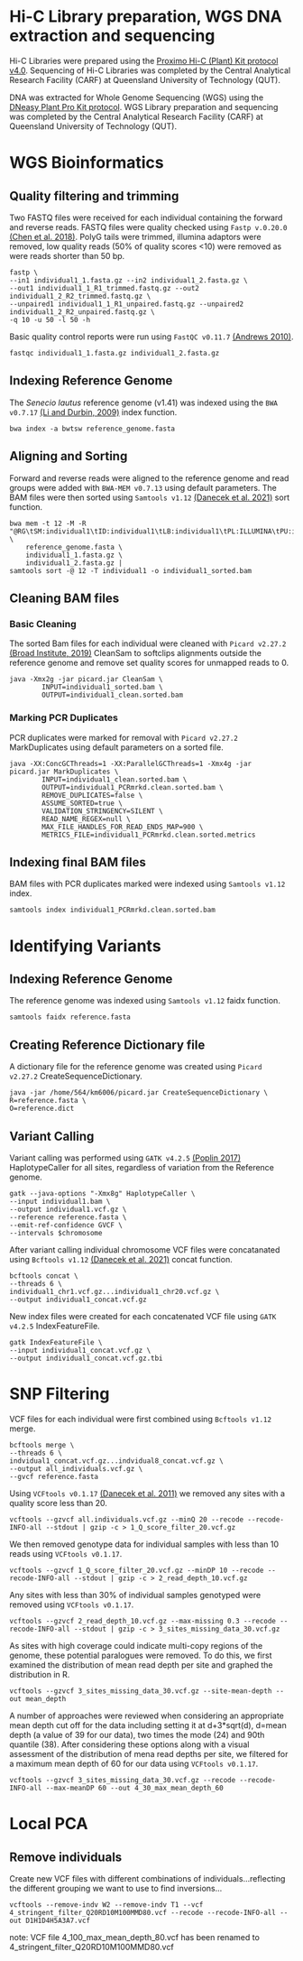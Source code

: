 # Hi-C Library preparation, WGS DNA extraction and sequencing
Hi-C Libraries were prepared using the [Proximo Hi-C (Plant) Kit protocol v4.0](https://github.com/KathleenMcLay/Honours_research_project/blob/main/Laboratory/Proximo_Hi-C_Plant_Kit_Protocol_v4.0_20210208.pdf). 
Sequencing of Hi-C Libraries was completed by the Central Analytical Research Facility (CARF) at Queensland University of Technology (QUT).

DNA was extracted for Whole Genome Sequencing (WGS) using the [DNeasy Plant Pro Kit protocol](https://github.com/KathleenMcLay/Honours_research_project/blob/main/Laboratory/DNeasy%20Plant%20Pro%20Kit%20Protocol.pdf).
WGS Library preparation and sequencing was completed by the Central Analytical Research Facility (CARF) at Queensland University of Technology (QUT).

# WGS Bioinformatics  

## Quality filtering and trimming 

Two FASTQ files were received for each individual containing the forward and reverse reads. FASTQ files were quality checked using ```Fastp v.0.20.0``` [(Chen et al. 2018)](https://academic.oup.com/bioinformatics/article/34/17/i884/5093234). PolyG tails were trimmed, illumina adaptors were removed, low quality reads (50% of quality scores <10) were removed as were reads shorter than 50 bp. 

```
fastp \
--in1 individual1_1.fasta.gz --in2 individual1_2.fasta.gz \
--out1 individual1_1_R1_trimmed.fastq.gz --out2 individual1_2_R2_trimmed.fastq.gz \
--unpaired1 individual1_1_R1_unpaired.fastq.gz --unpaired2 individual1_2_R2_unpaired.fastq.gz \
-q 10 -u 50 -l 50 -h
```

Basic quality control reports were run using ```FastQC v0.11.7``` [(Andrews 2010)](https://www.bioinformatics.babraham.ac.uk/projects/fastqc/). 

```
fastqc individual1_1.fasta.gz individual1_2.fasta.gz
```

## Indexing Reference Genome

The *Senecio lautus* reference genome (v1.41) was indexed using the ```BWA v0.7.17``` [(Li and Durbin, 2009)](https://academic.oup.com/bioinformatics/article/25/14/1754/225615) index function.

```
bwa index -a bwtsw reference_genome.fasta
```

## Aligning and Sorting 

Forward and reverse reads were aligned to the reference genome and read groups were added with ```BWA-MEM v0.7.13``` using default parameters. The BAM files were then sorted using ```Samtools v1.12``` [(Danecek et al. 2021)](https://academic.oup.com/gigascience/article/10/2/giab008/6137722) sort function.

```
bwa mem -t 12 -M -R "@RG\tSM:individual1\tID:individual1\tLB:individual1\tPL:ILLUMINA\tPU:individual1" \  
    reference_genome.fasta \
    individual1_1.fasta.gz \
    individual1_2.fasta.gz |
samtools sort -@ 12 -T individual1 -o individual1_sorted.bam
```

## Cleaning BAM files

### Basic Cleaning 

The sorted Bam files for each individual were cleaned with ```Picard v2.27.2``` [(Broad Institute, 2019)](http://broadinstitute.github.io/picard/) CleanSam to softclips alignments outside the reference genome and remove set quality scores for unmapped reads to 0.

```
java -Xmx2g -jar picard.jar CleanSam \
        INPUT=individual1_sorted.bam \
        OUTPUT=individual1_clean.sorted.bam
```

### Marking PCR Duplicates 

PCR duplicates were marked for removal with ```Picard v2.27.2``` MarkDuplicates using default parameters on a sorted file. 

```
java -XX:ConcGCThreads=1 -XX:ParallelGCThreads=1 -Xmx4g -jar picard.jar MarkDuplicates \
        INPUT=individual1_clean.sorted.bam \
        OUTPUT=individual1_PCRmrkd.clean.sorted.bam \
        REMOVE_DUPLICATES=false \
        ASSUME_SORTED=true \
        VALIDATION_STRINGENCY=SILENT \
        READ_NAME_REGEX=null \
        MAX_FILE_HANDLES_FOR_READ_ENDS_MAP=900 \
        METRICS_FILE=individual1_PCRmrkd.clean.sorted.metrics
```

## Indexing final BAM files 

BAM files with PCR duplicates marked were indexed using ```Samtools v1.12``` index.

```
samtools index individual1_PCRmrkd.clean.sorted.bam
```

# Identifying Variants 

## Indexing Reference Genome 

The reference genome was indexed using ```Samtools v1.12``` faidx function. 

```
samtools faidx reference.fasta
```

## Creating Reference Dictionary file 

A dictionary file for the reference genome was created using ```Picard v2.27.2``` CreateSequenceDictionary. 

```
java -jar /home/564/km6006/picard.jar CreateSequenceDictionary \
R=reference.fasta \
O=reference.dict 
```

## Variant Calling 
Variant calling was performed using ```GATK v4.2.5``` [(Poplin 2017)](https://www.biorxiv.org/content/10.1101/201178v3) HaplotypeCaller for all sites, regardless of variation from the Reference genome. 

```
gatk --java-options "-Xmx8g" HaplotypeCaller \
--input individual1.bam \
--output individual1.vcf.gz \
--reference reference.fasta \
--emit-ref-confidence GVCF \
--intervals $chromosome 
```

After variant calling individual chromosome VCF files were concatanated using ```Bcftools v1.12``` [(Danecek et al. 2021)](https://academic.oup.com/gigascience/article/10/2/giab008/6137722) concat function.

```
bcftools concat \
--threads 6 \
individual1_chr1.vcf.gz...individual1_chr20.vcf.gz \
--output individual1_concat.vcf.gz
```
New index files were created for each concatenated VCF file using ```GATK v4.2.5``` IndexFeatureFile. 

```
gatk IndexFeatureFile \
--input individual1_concat.vcf.gz \
--output individual1_concat.vcf.gz.tbi
```

# SNP Filtering 

VCF files for each individual were first combined using ```Bcftools v1.12``` merge. 

```
bcftools merge \
--threads 6 \
indvidual1_concat.vcf.gz...indvidual8_concat.vcf.gz \
--output all_individuals.vcf.gz \
--gvcf reference.fasta
```

Using ```VCFtools v0.1.17``` [(Danecek et al. 2011)](https://academic.oup.com/bioinformatics/article/27/15/2156/402296) we removed any sites with a quality score less than 20. 

```
vcftools --gzvcf all.individuals.vcf.gz --minQ 20 --recode --recode-INFO-all --stdout | gzip -c > 1_Q_score_filter_20.vcf.gz
```

We then removed genotype data for individual samples with less than 10 reads using ```VCFtools v0.1.17```. 

```
vcftools --gzvcf 1_Q_score_filter_20.vcf.gz --minDP 10 --recode --recode-INFO-all --stdout | gzip -c > 2_read_depth_10.vcf.gz
```

Any sites with less than 30% of individual samples genotyped were removed using ```VCFtools v0.1.17```. 

```
vcftools --gzvcf 2_read_depth_10.vcf.gz --max-missing 0.3 --recode --recode-INFO-all --stdout | gzip -c > 3_sites_missing_data_30.vcf.gz
```

As sites with high coverage could indicate multi-copy regions of the genome, these potential paralogues were removed. To do this, we first examined the distribution of mean read depth per site and graphed the distribution in R. 

```
vcftools --gzvcf 3_sites_missing_data_30.vcf.gz --site-mean-depth --out mean_depth
```

A number of approaches were reviewed when considering an appropriate mean depth cut off for the data including setting it at d+3*sqrt(d), d=mean depth (a value of 39 for our data), two times the mode (24) and 90th quantile (38). After considering these options along with a visual assessment of the distribution of mena read depths per site, we filtered for a maximum mean depth of 60 for our data using ```VCFtools v0.1.17```.

```
vcftools --gzvcf 3_sites_missing_data_30.vcf.gz --recode --recode-INFO-all --max-meanDP 60 --out 4_30_max_mean_depth_60
```

# Local PCA

## Remove individuals 

Create new VCF files with different combinations of individuals...reflecting the different grouping we want to use to find inversions... 

```
vcftools --remove-indv W2 --remove-indv T1 --vcf 4_stringent_filter_Q20RD10M100MMD80.vcf --recode --recode-INFO-all --out D1H1D4H5A3A7.vcf
```
note: VCF file 4_100_max_mean_depth_80.vcf has been renamed to 4_stringent_filter_Q20RD10M100MMD80.vcf